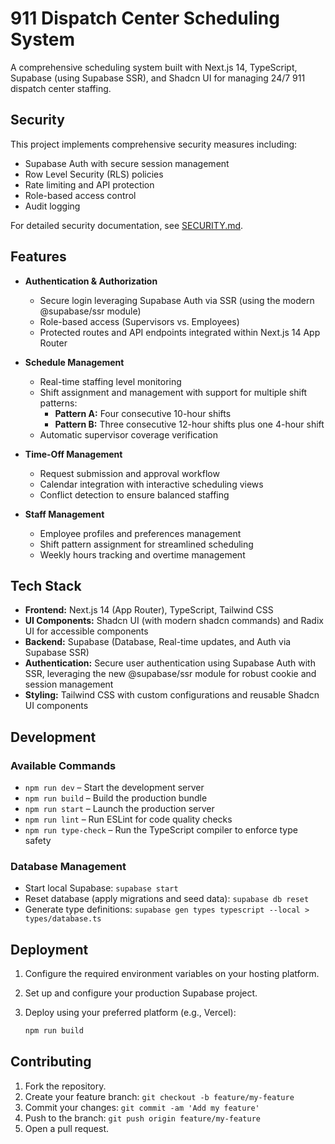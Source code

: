 # 911 Dispatch Center Scheduling System

A comprehensive scheduling system built with Next.js 14, TypeScript, Supabase (using Supabase SSR), and Shadcn UI for managing 24/7 911 dispatch center staffing.

## Security

This project implements comprehensive security measures including:
- Supabase Auth with secure session management
- Row Level Security (RLS) policies
- Rate limiting and API protection
- Role-based access control
- Audit logging

For detailed security documentation, see [SECURITY.md](docs/SECURITY.md).

## Features

- **Authentication & Authorization**
  - Secure login leveraging Supabase Auth via SSR (using the modern @supabase/ssr module)
  - Role-based access (Supervisors vs. Employees)
  - Protected routes and API endpoints integrated within Next.js 14 App Router

- **Schedule Management**
  - Real-time staffing level monitoring
  - Shift assignment and management with support for multiple shift patterns:
    - **Pattern A:** Four consecutive 10-hour shifts
    - **Pattern B:** Three consecutive 12-hour shifts plus one 4-hour shift
  - Automatic supervisor coverage verification

- **Time-Off Management**
  - Request submission and approval workflow
  - Calendar integration with interactive scheduling views
  - Conflict detection to ensure balanced staffing

- **Staff Management**
  - Employee profiles and preferences management
  - Shift pattern assignment for streamlined scheduling
  - Weekly hours tracking and overtime management

## Tech Stack

- **Frontend:** Next.js 14 (App Router), TypeScript, Tailwind CSS
- **UI Components:** Shadcn UI (with modern shadcn commands) and Radix UI for accessible components
- **Backend:** Supabase (Database, Real-time updates, and Auth via Supabase SSR)
- **Authentication:** Secure user authentication using Supabase Auth with SSR, leveraging the new @supabase/ssr module for robust cookie and session management
- **Styling:** Tailwind CSS with custom configurations and reusable Shadcn UI components

## Development

### Available Commands

- `npm run dev` – Start the development server
- `npm run build` – Build the production bundle
- `npm run start` – Launch the production server
- `npm run lint` – Run ESLint for code quality checks
- `npm run type-check` – Run the TypeScript compiler to enforce type safety

### Database Management

- Start local Supabase: `supabase start`
- Reset database (apply migrations and seed data): `supabase db reset`
- Generate type definitions: `supabase gen types typescript --local > types/database.ts`

## Deployment

1. Configure the required environment variables on your hosting platform.
2. Set up and configure your production Supabase project.
3. Deploy using your preferred platform (e.g., Vercel):

   ```bash
   npm run build
   ```

## Contributing

1. Fork the repository.
2. Create your feature branch: `git checkout -b feature/my-feature`
3. Commit your changes: `git commit -am 'Add my feature'`
4. Push to the branch: `git push origin feature/my-feature`
5. Open a pull request.

